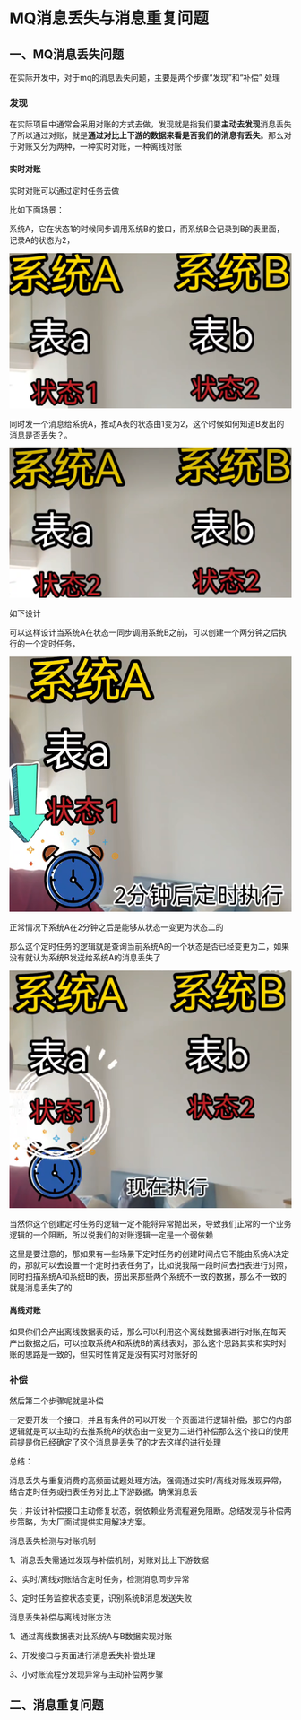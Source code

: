# MQ消息丢失与消息重复问题



## 一、MQ消息丢失问题



在实际开发中，对于mq的消息丢失问题，主要是两个步骤“发现”和“补偿” 处理

### 发现

在实际项目中通常会采用对账的方式去做，发现就是指我们要**主动去发现**消息丢失了所以通过对账，就是**通过对比上下游的数据来看是否我们的消息有丢失**。那么对于对账又分为两种，一种实时对账，一种离线对账

#### 实时对账



实时对账可以通过定时任务去做



比如下面场景：

系统A，它在状态1的时候同步调用系统B的接口，而系统B会记录到B的表里面，记录A的状态为2，

![image-20250805234257838](.\img\1.png)

同时发一个消息给系统A，推动A表的状态由1变为2，这个时候如何知道B发出的消息是否丢失？。

![image-20250805234657754](.\img\2.png)



如下设计

可以这样设计当系统A在状态一同步调用系统B之前，可以创建一个两分钟之后执行的一个定时任务，

![image-20250805234759231](.\img\3.png)

正常情况下系统A在2分钟之后是能够从状态一变更为状态二的

那么这个定时任务的逻辑就是查询当前系统A的一个状态是否已经变更为二，如果没有就认为系统B发送给系统A的消息丢失了

![image-20250805234853856](.\img\4.png)



当然你这个创建定时任务的逻辑一定不能将异常抛出来，导致我们正常的一个业务逻辑的一个阻断，所以说我们的对账逻辑一定是一个弱依赖

这里是要注意的，那如果有一些场景下定时任务的创建时间点它不能由系统A决定的，那就可以去设置一个定时扫表任务了，比如说我隔一段时间去扫表进行对照，同时扫描系统A和系统B的表，捞出来那些两个系统不一致的数据，那么不一致的就是消息丢失了的

#### 离线对账

如果你们会产出离线数据表的话，那么可以利用这个离线数据表进行对账,在每天产出数据之后，可以拉取系统A和系统B的离线表对，那么这个思路其实和实时对账的思路是一致的，但实时性肯定是没有实时对账好的

### 补偿



然后第二个步骤呢就是补偿

一定要开发一个接口，并且有条件的可以开发一个页面进行逻辑补偿，那它的内部逻辑就是可以主动的去推系统A的状态由一变更为二进行补偿那么这个接口的使用前提是你已经确定了这个消息是丢失了的才去这样的进行处理


总结：



消息丢失与重复消费的高频面试题处理方法，强调通过实时/离线对账发现异常，结合定时任务或扫表任务对比上下游数据，确保消息丢

失；并设计补偿接口主动修复状态，弱依赖业务流程避免阻断。总结发现与补偿两步策略，为大厂面试提供实用解决方案。

消息丢失检测与对账机制

1、消息丢失需通过发现与补偿机制，对账对比上下游数据

2、实时/离线对账结合定时任务，检测消息同步异常

3、定时任务监控状态变更，识别系统B消息发送失败



消息丢失补偿与离线对账方法

1、通过离线数据表对比系统A与B数据实现对账

2、开发接口与页面进行消息丢失补偿处理

3、小对账流程分发现异常与主动补偿两步骤





## 二、消息重复问题





